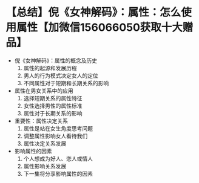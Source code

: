 # 【总结】倪《女神解码》：属性：怎么使用属性【加微信156066050获取十大赠品】

-   倪《女神解码》：属性的概念及历史
    1.  属性的起源和发展历程
    2.  男人的行为模式决定女人的定位
    3.  不同属性对于短期和长期关系的影响
-   属性在男女关系中的应用
    1.  选择短期关系的属性特征
    2.  女性选择男性的属性标准
    3.  属性对于长期关系的影响
-   重要性：属性决定关系
    1.  属性是站在女生角度思考问题
    2.  调整属性影响女人看待我们
    3.  属性决定关系发展
-   影响属性的因素
    1.  个人想成为好人、恋人或情人
    2.  属性影响关系发展
    3.  下一集将分享影响属性的因素